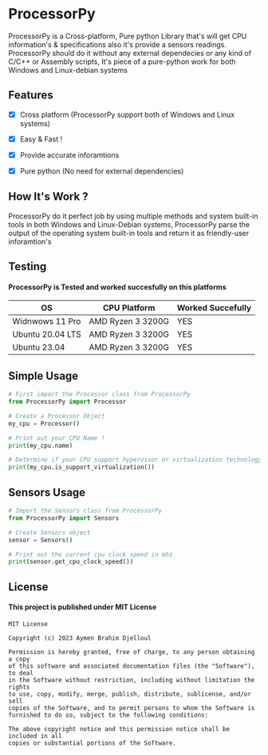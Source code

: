 <!-- GitHub README.md -->

<h1>ProcessorPy</h1>

<p>ProcessorPy is a Cross-platform, Pure python Library that's will get CPU information's & specifications also it's provide a sensors readings.
ProcessorPy should do it without any external dependecies or any kind of C/C++ or Assembly scripts, It's piece of a pure-python work for both Windows and Linux-debian systems</p>

<h2>Features</h2>

- [x] Cross platform (ProcessorPy support both of Windows and Linux systems)

- [x] Easy & Fast !

- [x] Provide accurate inforamtions

- [x] Pure python (No need for external dependencies)

<h2>How It's Work ?</h2>
<p1>ProcessorPy do it perfect job by using multiple methods and system built-in tools in both Windows and Linux-Debian systems,
  ProcessorPy parse the output of the operating system built-in tools and return it as friendly-user inforamtion's
</p1>

<h2>Testing</h2>
<h4>ProcessorPy is Tested and worked succesfully on this platforms</h4>

| OS      | CPU Platform |  Worked Succefully  |
|-----------|---------------|-------------------|
| Widnwows 11 Pro  | AMD Ryzen 3 3200G | YES |
| Ubuntu 20.04 LTS | AMD Ryzen 3 3200G | YES |
| Ubuntu 23.04 | AMD Ryzen 3 3200G | YES |


Simple Usage
-----
~~~python
# First import the Processor class from ProcessorPy
from ProcessorPy import Processor

# Create a Processor Object
my_cpu = Processor()

# Print out your CPU Name !
print(my_cpu.name)

# Determine if your CPU support hypervisor or virtualization technology
print(my_cpu.is_support_virtualization())

~~~

Sensors Usage
-----
~~~python
# Import the Sensors class from ProcessorPy
from ProcessorPy import Sensors

# Create Sensors object
sensor = Sensors()

# Print out the current cpu clock speed in mhz
print(sensor.get_cpu_clock_speed())

~~~


<h2>License</h2>
<h4>This project is published under MIT License </h4>

~~~
MIT License

Copyright (c) 2023 Aymen Brahim Djelloul

Permission is hereby granted, free of charge, to any person obtaining a copy
of this software and associated documentation files (the "Software"), to deal
in the Software without restriction, including without limitation the rights
to use, copy, modify, merge, publish, distribute, sublicense, and/or sell
copies of the Software, and to permit persons to whom the Software is
furnished to do so, subject to the following conditions:

The above copyright notice and this permission notice shall be included in all
copies or substantial portions of the Software.

~~~
